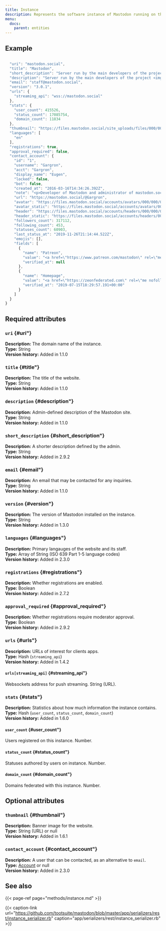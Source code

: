 ```yaml
---
title: Instance
description: Represents the software instance of Mastodon running on this domain.
menu:
  docs:
    parent: entities
---
```


## Example

```javascript

  "uri": "mastodon.social",
  "title": "Mastodon",
  "short_description": "Server run by the main developers of the project <img draggable=\"false\" alt=\"🐘\" class=\"emojione\" src=\"https://mastodon.social/emoji/1f418.svg\" /> It is not focused on any particular niche interest - everyone is welcome as long as you follow our code of conduct!",
  "description": "Server run by the main developers of the project <img draggable=\"false\" alt=\"🐘\" class=\"emojione\" src=\"https://mastodon.social/emoji/1f418.svg\" /> It is not focused on any particular niche interest - everyone is welcome as long as you follow our code of conduct!",
  "email": "staff@mastodon.social",
  "version": "3.0.1",
  "urls": {
    "streaming_api": "wss://mastodon.social"
  },
  "stats": {
    "user_count": 415526,
    "status_count": 17085754,
    "domain_count": 11834
  },
  "thumbnail": "https://files.mastodon.social/site_uploads/files/000/000/001/original/vlcsnap-2018-08-27-16h43m11s127.png",
  "languages": [
    "en"
  ],
  "registrations": true,
  "approval_required": false,
  "contact_account": {
    "id": "1",
    "username": "Gargron",
    "acct": "Gargron",
    "display_name": "Eugen",
    "locked": false,
    "bot": false,
    "created_at": "2016-03-16T14:34:26.392Z",
    "note": "<p>Developer of Mastodon and administrator of mastodon.social. I post service announcements, development updates, and personal stuff.</p>",
    "url": "https://mastodon.social/@Gargron",
    "avatar": "https://files.mastodon.social/accounts/avatars/000/000/001/original/d96d39a0abb45b92.jpg",
    "avatar_static": "https://files.mastodon.social/accounts/avatars/000/000/001/original/d96d39a0abb45b92.jpg",
    "header": "https://files.mastodon.social/accounts/headers/000/000/001/original/c91b871f294ea63e.png",
    "header_static": "https://files.mastodon.social/accounts/headers/000/000/001/original/c91b871f294ea63e.png",
    "followers_count": 317112,
    "following_count": 453,
    "statuses_count": 60903,
    "last_status_at": "2019-11-26T21:14:44.522Z",
    "emojis": [],
    "fields": [
      {
        "name": "Patreon",
        "value": "<a href=\"https://www.patreon.com/mastodon\" rel=\"me nofollow noopener noreferrer\" target=\"_blank\"><span class=\"invisible\">https://www.</span><span class=\"\">patreon.com/mastodon</span><span class=\"invisible\"></span}",
        "verified_at": null
      },
      {
        "name": "Homepage",
        "value": "<a href=\"https://zeonfederated.com\" rel=\"me nofollow noopener noreferrer\" target=\"_blank\"><span class=\"invisible\">https://</span><span class=\"\">zeonfederated.com</span><span class=\"invisible\"></span}",
        "verified_at": "2019-07-15T18:29:57.191+00:00"
      }
    ]
  }
}
```

## Required attributes

### `uri` {#uri"}

**Description:** The domain name of the instance.\
**Type:** String\
**Version history:** Added in 1.1.0

### `title` {#title"}

**Description:** The title of the website.\
**Type:** String\
**Version history:** Added in 1.1.0

### `description` {#description"}

**Description:** Admin-defined description of the Mastodon site.\
**Type:** String\
**Version history:** Added in 1.1.0

### `short_description` {#short_description"}

**Description:** A shorter description defined by the admin.\
**Type:** String\
**Version history:** Added in 2.9.2

### `email` {#email"}

**Description:** An email that may be contacted for any inquiries.\
**Type:** String\
**Version history:** Added in 1.1.0

### `version` {#version"}

**Description:** The version of Mastodon installed on the instance.\
**Type:** String\
**Version history:** Added in 1.3.0

### `languages` {#languages"}

**Description:** Primary langauges of the website and its staff.\
**Type:** Array of String \(ISO 639 Part 1-5 language codes\)\
**Version history:** Added in 2.3.0

### `registrations` {#registrations"}

**Description:** Whether registrations are enabled.\
**Type:** Boolean\
**Version history:** Added in 2.7.2

### `approval_required` {#approval_required"}

**Description:** Whether registrations require moderator approval.\
**Type:** Boolean\
**Version history:** Added in 2.9.2

### `urls` {#urls"}

**Description:** URLs of interest for clients apps.\
**Type:** Hash \(`streaming_api`\)\
**Version history:** Added in 1.4.2

#### `urls[streaming_api]` {#streaming_api"}

Websockets address for push streaming. String \(URL\).

### `stats` {#stats"}

**Description:** Statistics about how much information the instance contains.\
**Type:** Hash \(`user_count`, `status_count`, `domain_count`\)\
**Version history:** Added in 1.6.0

#### `user_count` {#user_count"}

Users registered on this instance. Number.

#### `status_count` {#status_count"}

Statuses authored by users on instance. Number.

#### `domain_count` {#domain_count"}

Domains federated with this instance. Number.

## Optional attributes

### `thumbnail` {#thumbnail"}

**Description:** Banner image for the website.\
**Type:** String \(URL\) or null\
**Version history:** Added in 1.6.1

### `contact_account` {#contact_account"}

**Description:** A user that can be contacted, as an alternative to `email`.\
**Type:** [Account](account.md) or null\
**Version history:** Added in 2.3.0

## See also

{{< page-ref page="methods/instance.md" >}}

{{< caption-link url="https://github.com/tootsuite/mastodon/blob/master/app/serializers/rest/instance_serializer.rb" caption="app/serializers/rest/instance\_serializer.rb" >}}




